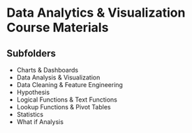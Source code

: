 # Data Analytics & Visualization Course Materials

## Subfolders
- Charts & Dashboards
- Data Analysis & Visualization
- Data Cleaning & Feature Engineering
- Hypothesis
- Logical Functions & Text Functions
- Lookup Functions & Pivot Tables
- Statistics
- What if Analysis